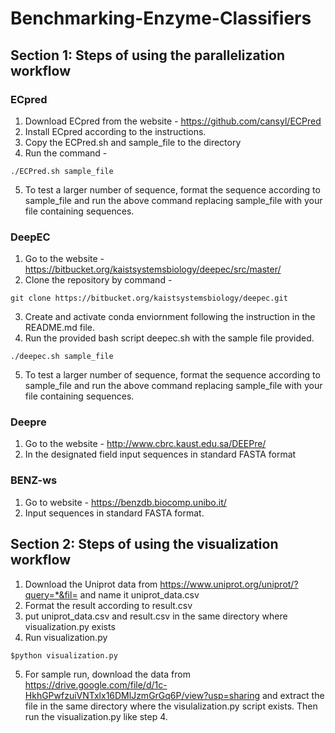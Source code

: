 # Benchmarking-Enzyme-Classifiers

## Section 1: Steps of using the parallelization workflow 

### ECpred

1. Download ECpred from the website - https://github.com/cansyl/ECPred 
2. Install ECpred according to the instructions. 
3. Copy the ECPred.sh and sample_file to the directory 
4. Run the command - 
```
./ECPred.sh sample_file
```
5. To test a larger number of sequence, format the sequence according to sample_file and run the above command replacing sample_file with your file containing sequences. 

### DeepEC

1. Go to the website - https://bitbucket.org/kaistsystemsbiology/deepec/src/master/
2. Clone the repository by command - 
```
git clone https://bitbucket.org/kaistsystemsbiology/deepec.git
```
3. Create and activate conda enviornment following the instruction in the README.md file. 
4. Run the provided bash script deepec.sh with the sample file provided. 
```
./deepec.sh sample_file
```
5. To test a larger number of sequence, format the sequence according to sample_file and run the above command replacing sample_file with your file containing sequences. 

### Deepre 

1. Go to the website - http://www.cbrc.kaust.edu.sa/DEEPre/
2. In the designated field input sequences in standard FASTA format 

### BENZ-ws 

1. Go to website - https://benzdb.biocomp.unibo.it/
2. Input sequences in standard FASTA format. 

## Section 2: Steps of using the visualization workflow

1. Download the Uniprot data from <https://www.uniprot.org/uniprot/?query=*&fil=> and name it uniprot_data.csv
2. Format the result according to result.csv 
3. put uniprot_data.csv and result.csv in the same directory where visualization.py exists
4. Run visualization.py 
```
$python visualization.py
```
5. For sample run, download the data from https://drive.google.com/file/d/1c-HkhGPwfzuiVNTxlx16DMlJzmGrGq6P/view?usp=sharing and extract the file in the same directory where the visulalization.py script exists. Then run the visualization.py like step 4. 
